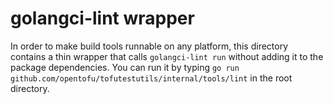 # golangci-lint wrapper

In order to make build tools runnable on any platform, this directory contains a thin wrapper that calls `golangci-lint run` without adding it to the package dependencies. You can run it by typing `go run github.com/opentofu/tofutestutils/internal/tools/lint` in the root directory.
